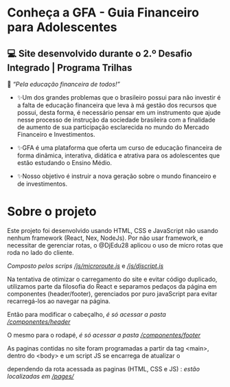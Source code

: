 # Conheça a GFA - Guia Financeiro para Adolescentes
## 💻 Site desenvolvido durante o 2.º Desafio Integrado | Programa Trilhas

💭 <em>“Pela educação financeira de todos!”</em>

- ✨Um dos grandes problemas que o brasileiro possui para não investir é a
falta de educação financeira que leva à má gestão dos recursos que possui, desta
forma, é necessário pensar em um instrumento que ajude nesse processo de instrução
da sociedade brasileira com a finalidade de aumento de sua participação esclarecida
no mundo do Mercado Financeiro e Investimentos.

- ✨GFA é uma plataforma que oferta um curso de educação financeira de
forma dinâmica, interativa, didática e atrativa para os adolescentes que estão
estudando o Ensino Médio.

- ✨Nosso objetivo é instruir a nova geração sobre o mundo financeiro e de investimentos.


# Sobre o projeto

Este projeto foi desenvolvido usando HTML, CSS e JavaScript não usando nenhum framework (React, Nex, NodeJs).
Por não usar framework, e necessitar de gerenciar rotas, o @DjEdu28 aplicou o uso de micro rotas que roda no lado do cliente.

_Composto pelos scrips [/js/microroute.js](/js/microroute.js)_ e _[/js/djscript.js](/js/djscript.js)_

Na tentativa de otimizar o carregamento do site e evitar código duplicado,  utilizamos parte da filosofia do React e separamos pedaços da página em componentes (header/footer), gerenciados por puro javaScript para evitar recarregá-los ao navegar na página.

Então para modificar o cabeçalho, _é só acessar a pasta [/componentes/header](/componentes/header)_

O mesmo para o rodapé, _é só acessar a pasta [/componentes/footer](/componentes/footer)_


As paginas contidas no site foram programadas a partir da tag \<main\>, dentro do \<body\>
e um script JS se encarrega de atualizar o <main> dependendo da rota acessada
as paginas (HTML, CSS e JS) : _estão localizadas em [/pages/](/pages/)_









